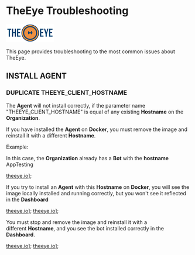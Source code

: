 
# TheEye Troubleshooting

[![theeye.io](../images/logo-theeye-theOeye-logo2.png)](https://theeye.io/en/index.html)

This page provides troubleshooting to the most common issues about TheEye.

## INSTALL AGENT

### DUPLICATE THEEYE_CLIENT_HOSTNAME

The **Agent** will not install correctly, if the parameter name "THEEYE_CLIENT_HOSTNAME" is equal of any existing **Hostname** on the  **Organization**.

If you have installed the **Agent** on **Docker**, you must remove the image and reinstall it with a different **Hostname**.


Example:

In this case, the **Organization**  already has a **Bot** with the **hostname** AppTesting

[theeye.io](../images/dashboard.png)];

If you try to install an **Agent** with this **Hostname** on **Docker**, you will see the image locally installed and running correctly, but you won't see it reflected in the **Dashboard**


[theeye.io](../images/install_docker.png)];
[theeye.io](../images/dashboard.png)];


You must stop and remove the image and reinstall it with a different **Hostname**, and you see the bot installed correctly in the **Dashboard**.

[theeye.io](../images/remove_docker.png)];
[theeye.io](../images/new_dashboard.png)];


